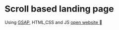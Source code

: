 # Scroll based landing page
Using [GSAP](https://greensock.com/gsap/), HTML,CSS and JS
[ open website  ](https://mhdafh7.github.io/landingpage-norway/)
